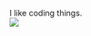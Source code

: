 <!--
[![Profile Stats](https://github-readme-stats.vercel.app/api?username=Minidogg&show_icons=true&theme=github_dark_dimmed)](https://github.com/Minidogg)  
[![Top Languages](https://github-readme-stats.vercel.app/api/top-langs/?username=Minidogg&layout=compact)](https://github.com/Minidogg)
-->


<!--
**minidogg/minidogg** is a ✨ _special_ ✨ repository because its `README.md` (this file) appears on your GitHub profile.

Here are some ideas to get you started:

- 🔭 I’m currently working on ...
- 🌱 I’m currently learning ...
- 👯 I’m looking to collaborate on ...
- 🤔 I’m looking for help with ...
- 💬 Ask me about ...
- 📫 How to reach me: ...
- 😄 Pronouns: ...
- ⚡ Fun fact: ...
-->

I like coding things.  
[![](https://skillicons.dev/icons?i=js,html,css,wasm,bash,c,cs,cpp,discord,bots,discordjs,dotnet,electron,express,github,git,godot,linux,md,lua,npm,vue,nuxtjs,pnpm,regex,ts,vercel,visualstudio,vscode,windows,webpack,py,robloxstudio,stackoverflow,svelte&perline=6)]()
